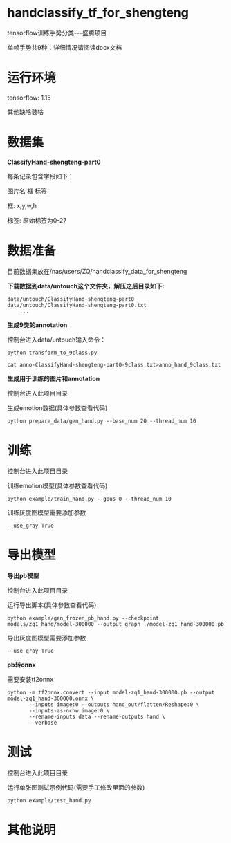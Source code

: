 # handclassify_tf_for_shengteng

tensorflow训练手势分类---盛腾项目

单帧手势共9种：详细情况请阅读docx文档

# 运行环境

tensorflow: 1.15

其他缺啥装啥

# 数据集


**ClassifyHand-shengteng-part0**

每条记录包含字段如下：

图片名 框 标签

框: x,y,w,h

标签: 原始标签为0-27


# 数据准备

目前数据集放在/nas/users/ZQ/handclassify_data_for_shengteng

**下载数据到data/untouch这个文件夹，解压之后目录如下:**

	data/untouch/ClassifyHand-shengteng-part0
	data/untouch/ClassifyHand-shengteng-part0.txt
        ...

**生成9类的annotation**

控制台进入data/untouch输入命令：

	python transform_to_9class.py
	
	cat anno-ClassifyHand-shengteng-part0-9class.txt>anno_hand_9class.txt

**生成用于训练的图片和annotation**

控制台进入此项目目录

生成emotion数据(具体参数查看代码)

	python prepare_data/gen_hand.py --base_num 20 --thread_num 10


# 训练
	
控制台进入此项目目录

训练emotion模型(具体参数查看代码)

	python example/train_hand.py --gpus 0 --thread_num 10
	
训练灰度图模型需要添加参数

	--use_gray True

# 导出模型

**导出pb模型**

控制台进入此项目目录

运行导出脚本(具体参数查看代码)

	python example/gen_frozen_pb_hand.py --checkpoint models/zq1_hand/model-300000 --output_graph ./model-zq1_hand-300000.pb
	
导出灰度图模型需要添加参数

	--use_gray True

**pb转onnx**

需要安装tf2onnx

	python -m tf2onnx.convert --input model-zq1_hand-300000.pb --output model-zq1_hand-300000.onnx \
	       --inputs image:0 --outputs hand_out/flatten/Reshape:0 \
	       --inputs-as-nchw image:0 \
   	       --rename-inputs data --rename-outputs hand \
	       --verbose

# 测试

控制台进入此项目目录

运行单张图测试示例代码(需要手工修改里面的参数)

	python example/test_hand.py


# 其他说明
